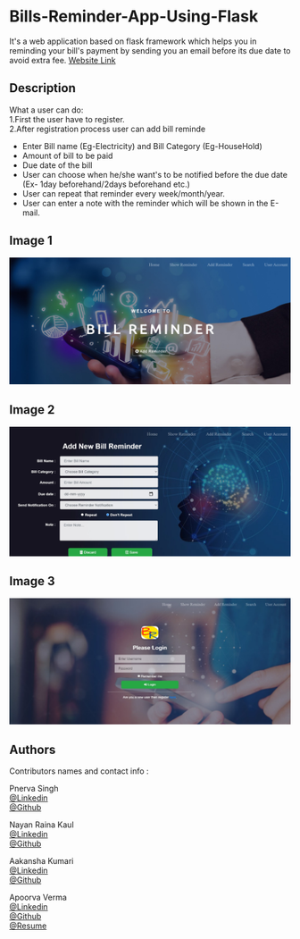 # Bills-Reminder-App-Using-Flask

It's a web application based on flask framework which helps you in reminding your bill's payment by sending you an email 
before its due date to avoid extra fee.
[Website Link](https://priceless-johnson-639019.netlify.app/)

## Description

What a user can do:<br>
1.First the user have to register.<br>
2.After registration process user can add bill reminde<br>
  - Enter Bill name (Eg-Electricity) and Bill Category (Eg-HouseHold)<br>
  - Amount of bill to be paid
  - Due date of the bill
  - User can choose when he/she want's to be notified before the due date (Ex- 1day beforehand/2days beforehand etc.)
  - User can repeat that reminder every week/month/year.
  - User can enter a note with the reminder which will be shown in the E-mail.



## Image 1
![Website Image](static/img/readme_pic1.jpg?raw=true "Title")
<br>
## Image 2
![Website Image](static/img/readme_pic2.jpg?raw=true "Title")
<br>
## Image 3
![Website Image](static/img/readme_pic3.jpg?raw=true "Title")





## Authors

Contributors names and contact info :


Pnerva Singh<br>
[@Linkedin](https://www.linkedin.com/in/punerva-singh-958305204)
<br>
[@Github](https://github.com/punervasingh)
<br>



Nayan Raina Kaul<br>
[@Linkedin](http://linkedin.com/in/nayan-raina-kaul-905812202)
<br>
[@Github](https://github.com/nayanrainakaul)
<br>


Aakansha Kumari<br>
[@Linkedin](https://www.linkedin.com/in/aakanksha-kumari-64013a210)
<br>
[@Github](https://github.com/aakanksha-198)
<br>


Apoorva Verma<br>
[@Linkedin](https://www.linkedin.com/in/apoorva-verma-aa045a202/)
<br>
[@Github](https://github.com/apoorva-01)
<br>
[@Resume](https://my-main-portfolio-website.herokuapp.com/)
